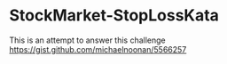 StockMarket-StopLossKata
========================

This is an attempt to answer this challenge https://gist.github.com/michaelnoonan/5566257
